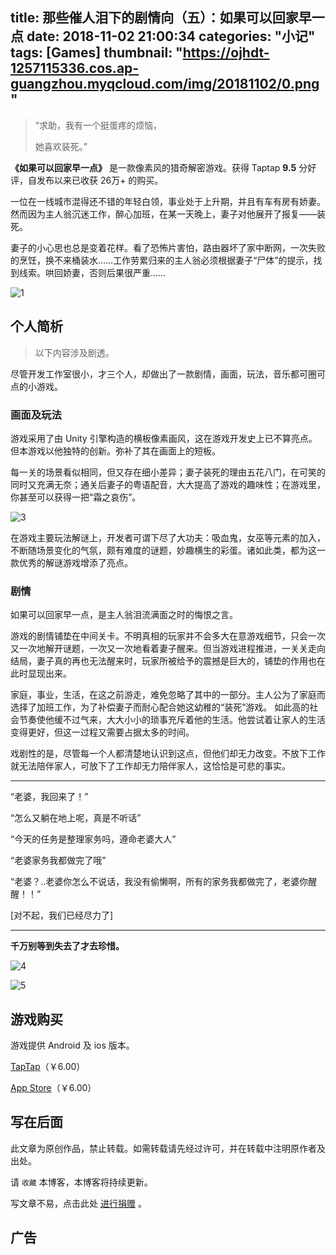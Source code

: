 title: 那些催人泪下的剧情向（五）：如果可以回家早一点
date: 2018-11-02 21:00:34
categories: "小记"
tags: [Games]
thumbnail: "https://ojhdt-1257115336.cos.ap-guangzhou.myqcloud.com/img/20181102/0.png"
---
>“求助，我有一个挺蛋疼的烦恼，
>
>她喜欢装死。”

**《如果可以回家早一点》** 是一款像素风的猎奇解密游戏。获得 Taptap **9.5** 分好评，自发布以来已收获 26万+ 的购买。

一位在一线城市混得还不错的年轻白领，事业处于上升期，并且有车有房有娇妻。然而因为主人翁沉迷工作，醉心加班，在某一天晚上，妻子对他展开了报复——装死。

妻子的小心思也总是变着花样。看了恐怖片害怕，路由器坏了家中断网，一次失败的烹饪，换不来桶装水……工作劳累归来的主人翁必须根据妻子“尸体”的提示，找到线索。哄回娇妻，否则后果很严重……

![1](https://ojhdt-1257115336.cos.ap-guangzhou.myqcloud.com/img/20181102/2.png)

## 个人简析

>以下内容涉及剧透。

尽管开发工作室很小，才三个人，却做出了一款剧情，画面，玩法，音乐都可圈可点的小游戏。

### 画面及玩法

游戏采用了由 Unity 引擎构造的横板像素画风，这在游戏开发史上已不算亮点。但本游戏以他独特的创新。弥补了其在画面上的短板。

每一关的场景看似相同，但又存在细小差异；妻子装死的理由五花八门，在可笑的同时又充满无奈；通关后妻子的粤语配音，大大提高了游戏的趣味性；在游戏里，你甚至可以获得一把“霜之哀伤”。

![3](https://ojhdt-1257115336.cos.ap-guangzhou.myqcloud.com/img/20181102/3.png)

在游戏主要玩法解谜上，开发者可谓下尽了大功夫：吸血鬼，女巫等元素的加入，不断随场景变化的气氛，颇有难度的谜题，妙趣横生的彩蛋。诸如此类，都为这一款优秀的解谜游戏增添了亮点。


### 剧情

如果可以回家早一点，是主人翁泪流满面之时的悔恨之言。

游戏的剧情铺垫在中间关卡。不明真相的玩家并不会多大在意游戏细节，只会一次又一次地解开谜题，一次又一次地看着妻子醒来。但当游戏进程推进，一关关走向结局，妻子真的再也无法醒来时，玩家所被给予的震撼是巨大的，铺垫的作用也在此时显现出来。

家庭，事业，生活，在这之前游走，难免忽略了其中的一部分。主人公为了家庭而选择了加班工作，为了补偿妻子而耐心配合她这幼稚的“装死”游戏。
如此高的社会节奏使他缓不过气来，大大小小的琐事充斥着他的生活。他尝试着让家人的生活变得更好，但这一过程又需要占据太多的时间。

戏剧性的是，尽管每一个人都清楚地认识到这点，但他们却无力改变。不放下工作就无法陪伴家人，可放下了工作却无力陪伴家人，这恰恰是可悲的事实。

---

“老婆，我回来了！”

“怎么又躺在地上呢，真是不听话”

“今天的任务是整理家务吗，遵命老婆大人”

“老婆家务我都做完了哦”

“老婆？..老婆你怎么不说话，我没有偷懒啊，所有的家务我都做完了，老婆你醒醒！！” 

[对不起，我们已经尽力了] 

---

**千万别等到失去了才去珍惜。**

![4](https://ojhdt-1257115336.cos.ap-guangzhou.myqcloud.com/img/20181102/5.png)

![5](https://ojhdt-1257115336.cos.ap-guangzhou.myqcloud.com/img/20181102/4.png)

## 游戏购买

游戏提供 Android 及 ios 版本。

[TapTap](https://www.taptap.com/app/56508)（￥6.00）

[App Store](https://itunes.apple.com/cn/app/id1270659758)（￥6.00）

## 写在后面
此文章为原创作品，禁止转载。如需转载请先经过许可，并在转载中注明原作者及出处。

请 `收藏` 本博客，本博客将持续更新。

写文章不易，点击此处 <a data-fancybox data-src="#modal" href="javascript:;" >进行捐赠</a> 。



 <div style="display: none;" id="modal" > 
 <h2>捐赠</h2> 
 <p>写文章不易，请我喝一杯咖啡吧~ <br>
 <img src="https://ojhdt.club/alipay.png" width="240" height="364" alt="支付宝" /> <img src="https://ojhdt.club/wechat.png" width="240" height="364" alt="微信" /> <br>

点击<a href="https://ojhdt.club/donate">此处</a>前往捐赠详情页。
 </p> 
 </div> 



## 广告
<script async src="//pagead2.googlesyndication.com/pagead/js/adsbygoogle.js"></script>
<ins class="adsbygoogle"
     style="display:block; text-align:center;"
     data-ad-layout="in-article"
     data-ad-format="fluid"
     data-ad-client="ca-pub-1043177129475579"
     data-ad-slot="7254716173"></ins>
<script>
     (adsbygoogle = window.adsbygoogle || []).push({});
</script>